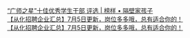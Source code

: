   
[“广师之星”十佳优秀学生干部 评选 | 榜样 • 隔壁家孩子](http://www.dianyue.me/archives/012/ugm5e1dpkrvs0176/)  
[【从化招聘企业汇总】7月5日更新，岗位多多哦，总有适合你的！](http://www.dianyue.me/archives/276/v8at6mi6u7mkutn5/)  
[【从化招聘企业汇总】7月5日更新，岗位多多哦，总有适合你的！](http://www.dianyue.me/archives/338/p3facb2zp86btlmn/)